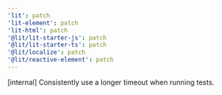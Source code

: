```yaml
---
'lit': patch
'lit-element': patch
'lit-html': patch
'@lit/lit-starter-js': patch
'@lit/lit-starter-ts': patch
'@lit/localize': patch
'@lit/reactive-element': patch
---
```


[internal] Consistently use a longer timeout when running tests.
